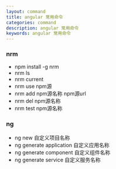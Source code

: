 ```yaml
---
layout: command
title: angular 常用命令
categories: command
description: angular 常用命令
keywords: angular 常用命令
---
```


### nrm
- npm install -g nrm
- nrm ls
- nrm current
- nrm use npm源
- nrm add npm源名称 npm源url
- nrm del npm源名称
- nrm test npm源名称

### ng
- ng new 自定义项目名称
- ng generate  application 自定义应用名称
- ng generate component 自定义组件名称
- ng generate service 自定义服务名称
